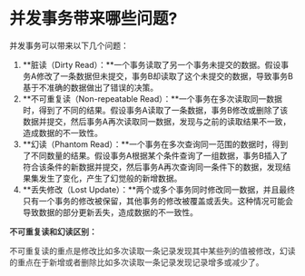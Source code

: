 # 并发事务带来哪些问题?

并发事务可以带来以下几个问题：

1. **脏读（Dirty Read）：**一个事务读取了另一个事务未提交的数据。假设事务A修改了一条数据但未提交，事务B却读取了这个未提交的数据，导致事务B基于不准确的数据做出了错误的决策。
2. **不可重复读（Non-repeatable Read）：**一个事务在多次读取同一数据时，得到了不同的结果。假设事务A读取了一条数据，事务B修改或删除了该数据并提交，然后事务A再次读取同一数据，发现与之前的读取结果不一致，造成数据的不一致性。
3. **幻读（Phantom Read）：**一个事务在多次查询同一范围的数据时，得到了不同数量的结果。假设事务A根据某个条件查询了一组数据，事务B插入了符合该条件的新数据并提交，然后事务A再次查询同一条件下的数据，发现结果集发生了变化，产生了幻觉般的新增数据。
4. **丢失修改（Lost Update）：**两个或多个事务同时修改同一数据，并且最终只有一个事务的修改被保留，其他事务的修改被覆盖或丢失。这种情况可能会导致数据的部分更新丢失，造成数据的不一致性。

**<font style="color:rgb(51,51,51);">不可重复读和幻读区别：</font>**

<font style="color:rgb(51,51,51);">不可重复读的重点是修改比如多次读取一条记录发现其中某些列的值被修改，幻读的重点在于新增或者删除比如多次读取一条记录发现记录增多或减少了。</font>
